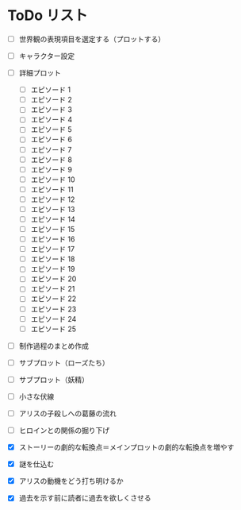 # ToDo リスト
- [ ] 世界観の表現項目を選定する（プロットする）
- [ ] キャラクター設定
- [ ] 詳細プロット
  - [ ] エピソード 1
  - [ ] エピソード 2
  - [ ] エピソード 3
  - [ ] エピソード 4
  - [ ] エピソード 5
  - [ ] エピソード 6
  - [ ] エピソード 7
  - [ ] エピソード 8
  - [ ] エピソード 9
  - [ ] エピソード 10
  - [ ] エピソード 11
  - [ ] エピソード 12
  - [ ] エピソード 13
  - [ ] エピソード 14
  - [ ] エピソード 15
  - [ ] エピソード 16
  - [ ] エピソード 17
  - [ ] エピソード 18
  - [ ] エピソード 19
  - [ ] エピソード 20
  - [ ] エピソード 21
  - [ ] エピソード 22
  - [ ] エピソード 23
  - [ ] エピソード 24
  - [ ] エピソード 25
- [ ] 制作過程のまとめ作成
- [ ] サブプロット（ローズたち）
- [ ] サブプロット（妖精）
- [ ] 小さな伏線
- [ ] アリスの子殺しへの葛藤の流れ
- [ ] ヒロインとの関係の掘り下げ
- [x] ストーリーの劇的な転換点＝メインプロットの劇的な転換点を増やす
- [x] 謎を仕込む
- [x] アリスの動機をどう打ち明けるか
- [x] 過去を示す前に読者に過去を欲しくさせる

